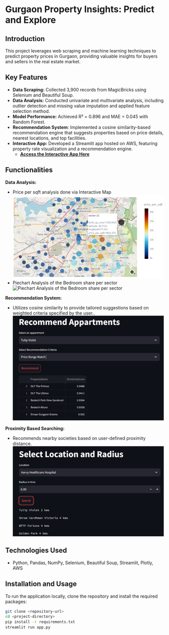# Gurgaon Property Insights: Predict and Explore

## Introduction
This project leverages web scraping and machine learning techniques to predict property prices in Gurgaon, providing valuable insights for buyers and sellers in the real estate market.

## Key Features
- **Data Scraping:** Collected 3,900 records from MagicBricks using Selenium and Beautiful Soup.
- **Data Analysis:** Conducted univariate and multivariate analysis, including outlier detection and missing value imputation and applied feature selection method.
- **Model Performance:** Achieved R² = 0.896 and MAE = 0.045 with Random Forest.
-  **Recommendation System**: Implemented a cosine similarity-based recommendation engine that suggests properties based on price details, nearest locations, and top facilities.
- **Interactive App:** Developed a Streamlit app hosted on AWS, featuring property rate visualization and a recommendation engine. 
  - **[Access the Interactive App Here](link_to_your_streamlit_app)**

## Functionalities

**Data Analysis:**
- Price per sqft analysis done via Interactive Map
![Price per Sqft Interactive Map](images/geomap.png)
- Piechart Analysis of the Bedroom share per sector
![Piechart Analysis of the Bedroom share per sector](images/bhk_pie_chart2.png)

**Recommendation System:**
 - Utilizes cosine similarity to provide tailored suggestions based on weighted criteria specified by the user..
 ![Recommendation Engine](images/recommend2.png)

 **Proximity Based Searching:**
- Recommends nearby societies based on user-defined proximity distance.
 ![Proximity Engine](images/location_and_radius2.png)

  
## Technologies Used
- Python, Pandas, NumPy, Selenium, Beautiful Soup, Streamlit, Plotly, AWS

## Installation and Usage
To run the application locally, clone the repository and install the required packages:
```bash
git clone <repository-url>
cd <project-directory>
pip install -r requirements.txt
streamlit run app.py
